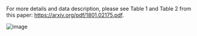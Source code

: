 For more details and data description, please see Table 1 and Table 2 from this paper: https://arxiv.org/pdf/1801.02175.pdf.


![image](https://github.com/txt/aa24/assets/29195/b55a937f-ffdd-4704-acf3-8fe9a73c5a09)

